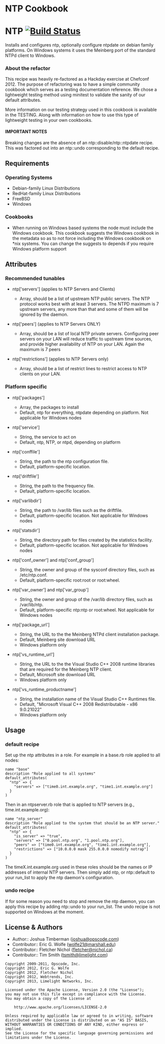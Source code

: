 NTP Cookbook
============
# NTP [![Build Status](https://secure.travis-ci.org/opscode-cookbooks/ntp.png?branch=master)](http://travis-ci.org/opscode-cookbooks/ntp)

Installs and configures ntp, optionally configure ntpdate on debian family platforms.  On Windows systems it uses the Meinberg port of the standard NTPd client to Windows.

### About the refactor

This recipe was heavily re-factored as a Hackday exercise at Chefconf 2012.
The purpose of refactoring was to have a simple community cookbook which
serves as a testing documentation reference.  We chose a lightweight testing method
using minitest to validate the sanity of our default attributes.

More information on our testing strategy used in this cookbook is available
in the TESTING.  Along with information on how to use this type of lightweight
testing in your own cookbooks.

#### IMPORTANT NOTES

Breaking changes are the absence of an ntp::disable/ntp::ntpdate recipe.  This was factored
out into an ntp::undo corresponding to the default recipe.

Requirements
------------
### Operating Systems
- Debian-family Linux Distributions
- RedHat-family Linux Distributions
- FreeBSD
- Windows

### Cookbooks
- When running on Windows based systems the node must include the Windows cookbook.  This
  cookbook suggests the Windows cookbook in the metadata so as to not force including the
  Windows cookbook on *nix systems.  You can change the suggests to depends if you require
  Windows platform support


Attributes
----------
### Recommended tunables

* ntp['servers'] \(applies to NTP Servers and Clients)

  - Array, should be a list of upstream NTP public servers.  The NTP protocol
    works best with at least 3 servers.  The NTPD maximum is 7 upstream
    servers, any more than that and some of them will be ignored by the daemon.

* ntp['peers'] \(applies to NTP Servers ONLY)

  - Array, should be a list of local NTP private servers.  Configuring peer
    servers on your LAN will reduce traffic to upstream time sources, and
    provide higher availability of NTP on your LAN.  Again the maximum is 7
    peers

* ntp['restrictions'] \(applies to NTP Servers only)

  - Array, should be a list of restrict lines to restrict access to NTP
    clients on your LAN.

### Platform specific

* ntp['packages']

  - Array, the packages to install
  - Default, ntp for everything, ntpdate depending on platform. Not applicable for
    Windows nodes

* ntp['service']

  - String, the service to act on
  - Default, ntp, NTP, or ntpd, depending on platform

* ntp['conffile']

  - String, the path to the ntp configuration file.
  - Default, platform-specific location.

* ntp['driftfile']

  - String, the path to the frequency file.
  - Default, platform-specific location.

* ntp['varlibdir']

  - String, the path to /var/lib files such as the driftfile.
  - Default, platform-specific location. Not applicable for Windows nodes

* ntp['statsdir']

  - String, the directory path for files created by the statistics facility.
  - Default, platform-specific location. Not applicable for Windows nodes

* ntp['conf\_owner'] and ntp['conf\_group']

  - String, the owner and group of the sysconf directory files, such as /etc/ntp.conf.
  - Default, platform-specific root:root or root:wheel.

* ntp['var\_owner'] and ntp['var\_group']

  - String, the owner and group of the /var/lib directory files, such as /var/lib/ntp.
  - Default, platform-specific ntp:ntp or root:wheel.  Not applicable for Windows nodes

* ntp['package_url']

  - String, the URL to the the Meinberg NTPd client installation package.
  - Default, Meinberg site download URL
  - Windows platform only

* ntp['vs_runtime_url']

  - String, the URL to the the Visual Studio C++ 2008 runtime libraries that are required
    for the Meinberg NTP client.
  - Default, Microsoft site download URL
  - Windows platform only

* ntp['vs_runtime_productname']

  - String, the installation name of the Visual Studio C++ Runtimes file.
  - Default, "Microsoft Visual C++ 2008 Redistributable - x86 9.0.21022"
  - Windows platform only


Usage
-----
### default recipe

Set up the ntp attributes in a role. For example in a base.rb role applied to all nodes:

    name "base"
    description "Role applied to all systems"
    default_attributes(
      "ntp" => {
        "servers" => ["time0.int.example.org", "time1.int.example.org"]
      }
    )

Then in an ntpserver.rb role that is applied to NTP servers (e.g., time.int.example.org):

    name "ntp_server"
    description "Role applied to the system that should be an NTP server."
    default_attributes(
      "ntp" => {
        "is_server" => "true",
        "servers" => ["0.pool.ntp.org", "1.pool.ntp.org"],
        "peers" => ["time0.int.example.org", "time1.int.example.org"],
        "restrictions" => ["10.0.0.0 mask 255.0.0.0 nomodify notrap"]
      }
    )

The timeX.int.example.org used in these roles should be the names or IP addresses of internal NTP servers.
Then simply add ntp, or ntp::default to your run\_list to apply the ntp daemon's configuration.

### undo recipe

If for some reason you need to stop and remove the ntp daemon, you can apply this recipe by adding
ntp::undo to your run\_list.  The undo recipe is not supported on Windows at the moment.

License & Authors
-----------------
- Author:: Joshua Timberman (<joshua@opscode.com>)
- Contributor:: Eric G. Wolfe (<wolfe21@marshall.edu>)
- Contributor:: Fletcher Nichol (<fletcher@nichol.ca>)
- Contributor:: Tim Smith (<tsmith@limelight.com>)

```text
Copyright 2009-2011, Opscode, Inc.
Copyright 2012, Eric G. Wolfe
Copyright 2012, Fletcher Nichol
Copyright 2012, Webtrends, Inc.
Copyright 2013, Limelight Networks, Inc.

Licensed under the Apache License, Version 2.0 (the "License");
you may not use this file except in compliance with the License.
You may obtain a copy of the License at

    http://www.apache.org/licenses/LICENSE-2.0

Unless required by applicable law or agreed to in writing, software
distributed under the License is distributed on an "AS IS" BASIS,
WITHOUT WARRANTIES OR CONDITIONS OF ANY KIND, either express or implied.
See the License for the specific language governing permissions and
limitations under the License.
```
